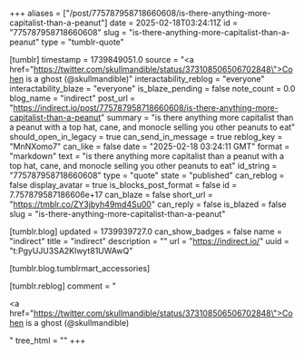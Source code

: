 +++
aliases = ["/post/775787958718660608/is-there-anything-more-capitalist-than-a-peanut"]
date = 2025-02-18T03:24:11Z
id = "775787958718660608"
slug = "is-there-anything-more-capitalist-than-a-peanut"
type = "tumblr-quote"

[tumblr]
timestamp = 1739849051.0
source = "<a href=\"https://twitter.com/skullmandible/status/373108506506702848\">Cohen is a ghost (@skullmandible)</a>"
interactability_reblog = "everyone"
interactability_blaze = "everyone"
is_blaze_pending = false
note_count = 0.0
blog_name = "indirect"
post_url = "https://indirect.io/post/775787958718660608/is-there-anything-more-capitalist-than-a-peanut"
summary = "is there anything more capitalist than a peanut with a top hat, cane, and monocle selling you other peanuts to eat"
should_open_in_legacy = true
can_send_in_message = true
reblog_key = "MnNXomo7"
can_like = false
date = "2025-02-18 03:24:11 GMT"
format = "markdown"
text = "is there anything more capitalist than a peanut with a top hat, cane, and monocle selling you other peanuts to eat"
id_string = "775787958718660608"
type = "quote"
state = "published"
can_reblog = false
display_avatar = true
is_blocks_post_format = false
id = 7.757879587186606e+17
can_blaze = false
short_url = "https://tmblr.co/ZY3jbyh49md4Su00"
can_reply = false
is_blazed = false
slug = "is-there-anything-more-capitalist-than-a-peanut"

[tumblr.blog]
updated = 1739939727.0
can_show_badges = false
name = "indirect"
title = "indirect"
description = ""
url = "https://indirect.io/"
uuid = "t:PgyUJU3SA2Klwyt81UWAwQ"

[tumblr.blog.tumblrmart_accessories]

[tumblr.reblog]
comment = "<p><a href=\"https://twitter.com/skullmandible/status/373108506506702848\">Cohen is a ghost (@skullmandible)</a></p>"
tree_html = ""
+++
